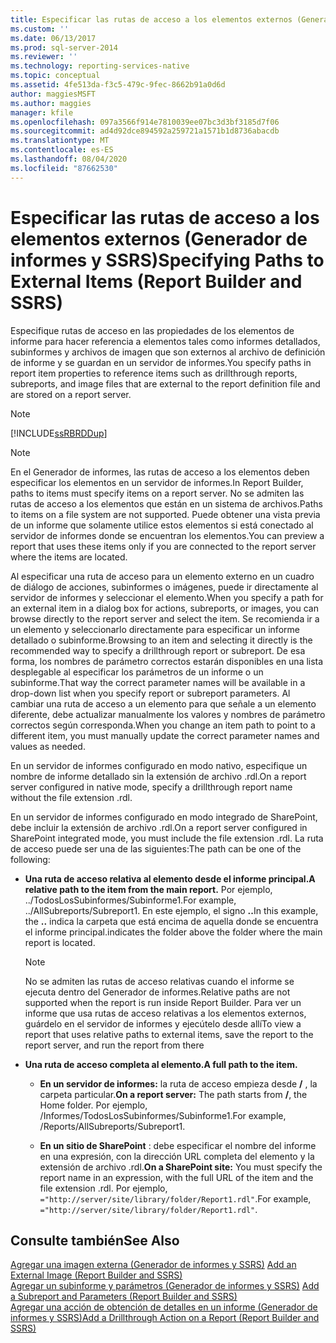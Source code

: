 ```yaml
---
title: Especificar las rutas de acceso a los elementos externos (Generador de informes y SSRS) | Microsoft Docs
ms.custom: ''
ms.date: 06/13/2017
ms.prod: sql-server-2014
ms.reviewer: ''
ms.technology: reporting-services-native
ms.topic: conceptual
ms.assetid: 4fe513da-f3c5-479c-9fec-8662b91a0d6d
author: maggiesMSFT
ms.author: maggies
manager: kfile
ms.openlocfilehash: 097a3566f914e7810039ee07bc3d3bf3185d7f06
ms.sourcegitcommit: ad4d92dce894592a259721a1571b1d8736abacdb
ms.translationtype: MT
ms.contentlocale: es-ES
ms.lasthandoff: 08/04/2020
ms.locfileid: "87662530"
---
```

# <a name="specifying-paths-to-external-items-report-builder-and-ssrs"></a><span data-ttu-id="42a24-102">Especificar las rutas de acceso a los elementos externos (Generador de informes y SSRS)</span><span class="sxs-lookup"><span data-stu-id="42a24-102">Specifying Paths to External Items (Report Builder and SSRS)</span></span>
  <span data-ttu-id="42a24-103">Especifique rutas de acceso en las propiedades de los elementos de informe para hacer referencia a elementos tales como informes detallados, subinformes y archivos de imagen que son externos al archivo de definición de informe y se guardan en un servidor de informes.</span><span class="sxs-lookup"><span data-stu-id="42a24-103">You specify paths in report item properties to reference items such as drillthrough reports, subreports, and image files that are external to the report definition file and are stored on a report server.</span></span>  
  
> [!NOTE]  
>  [!INCLUDE[ssRBRDDup](../../includes/ssrbrddup-md.md)]  
  
> [!NOTE]  
>  <span data-ttu-id="42a24-104">En el Generador de informes, las rutas de acceso a los elementos deben especificar los elementos en un servidor de informes.</span><span class="sxs-lookup"><span data-stu-id="42a24-104">In Report Builder, paths to items must specify items on a report server.</span></span> <span data-ttu-id="42a24-105">No se admiten las rutas de acceso a los elementos que están en un sistema de archivos.</span><span class="sxs-lookup"><span data-stu-id="42a24-105">Paths to items on a file system are not supported.</span></span> <span data-ttu-id="42a24-106">Puede obtener una vista previa de un informe que solamente utilice estos elementos si está conectado al servidor de informes donde se encuentran los elementos.</span><span class="sxs-lookup"><span data-stu-id="42a24-106">You can preview a report that uses these items only if you are connected to the report server where the items are located.</span></span>  
  
 <span data-ttu-id="42a24-107">Al especificar una ruta de acceso para un elemento externo en un cuadro de diálogo de acciones, subinformes o imágenes, puede ir directamente al servidor de informes y seleccionar el elemento.</span><span class="sxs-lookup"><span data-stu-id="42a24-107">When you specify a path for an external item in a dialog box for actions, subreports, or images, you can browse directly to the report server and select the item.</span></span> <span data-ttu-id="42a24-108">Se recomienda ir a un elemento y seleccionarlo directamente para especificar un informe detallado o subinforme.</span><span class="sxs-lookup"><span data-stu-id="42a24-108">Browsing to an item and selecting it directly is the recommended way to specify a drillthrough report or subreport.</span></span> <span data-ttu-id="42a24-109">De esa forma, los nombres de parámetro correctos estarán disponibles en una lista desplegable al especificar los parámetros de un informe o un subinforme.</span><span class="sxs-lookup"><span data-stu-id="42a24-109">That way the correct parameter names will be available in a drop-down list when you specify report or subreport parameters.</span></span> <span data-ttu-id="42a24-110">Al cambiar una ruta de acceso a un elemento para que señale a un elemento diferente, debe actualizar manualmente los valores y nombres de parámetro correctos según corresponda.</span><span class="sxs-lookup"><span data-stu-id="42a24-110">When you change an item path to point to a different item, you must manually update the correct parameter names and values as needed.</span></span>  
  
 <span data-ttu-id="42a24-111">En un servidor de informes configurado en modo nativo, especifique un nombre de informe detallado sin la extensión de archivo .rdl.</span><span class="sxs-lookup"><span data-stu-id="42a24-111">On a report server configured in native mode, specify a drillthrough report name without the file extension .rdl.</span></span>  
  
 <span data-ttu-id="42a24-112">En un servidor de informes configurado en modo integrado de SharePoint, debe incluir la extensión de archivo .rdl.</span><span class="sxs-lookup"><span data-stu-id="42a24-112">On a report server configured in SharePoint integrated mode, you must include the file extension .rdl.</span></span> <span data-ttu-id="42a24-113">La ruta de acceso puede ser una de las siguientes:</span><span class="sxs-lookup"><span data-stu-id="42a24-113">The path can be one of the following:</span></span>  
  
-   <span data-ttu-id="42a24-114">**Una ruta de acceso relativa al elemento desde el informe principal.**</span><span class="sxs-lookup"><span data-stu-id="42a24-114">**A relative path to the item from the main report.**</span></span> <span data-ttu-id="42a24-115">Por ejemplo, ../TodosLosSubinformes/Subinforme1.</span><span class="sxs-lookup"><span data-stu-id="42a24-115">For example, ../AllSubreports/Subreport1.</span></span> <span data-ttu-id="42a24-116">En este ejemplo, el signo **..**</span><span class="sxs-lookup"><span data-stu-id="42a24-116">In this example, the **..**</span></span> <span data-ttu-id="42a24-117">indica la carpeta que está encima de aquella donde se encuentra el informe principal.</span><span class="sxs-lookup"><span data-stu-id="42a24-117">indicates the folder above the folder where the main report is located.</span></span>  
  
    > [!NOTE]  
    >  <span data-ttu-id="42a24-118">No se admiten las rutas de acceso relativas cuando el informe se ejecuta dentro del Generador de informes.</span><span class="sxs-lookup"><span data-stu-id="42a24-118">Relative paths are not supported when the report is run inside Report Builder.</span></span> <span data-ttu-id="42a24-119">Para ver un informe que usa rutas de acceso relativas a los elementos externos, guárdelo en el servidor de informes y ejecútelo desde allí</span><span class="sxs-lookup"><span data-stu-id="42a24-119">To view a report that uses relative paths to external items, save the report to the report server, and run the report from there</span></span>  
  
-   <span data-ttu-id="42a24-120">**Una ruta de acceso completa al elemento.**</span><span class="sxs-lookup"><span data-stu-id="42a24-120">**A full path to the item.**</span></span>  
  
    -   <span data-ttu-id="42a24-121">**En un servidor de informes:** la ruta de acceso empieza desde **/** , la carpeta particular.</span><span class="sxs-lookup"><span data-stu-id="42a24-121">**On a report server:** The path starts from **/**, the Home folder.</span></span> <span data-ttu-id="42a24-122">Por ejemplo, /Informes/TodosLosSubinformes/Subinforme1.</span><span class="sxs-lookup"><span data-stu-id="42a24-122">For example, /Reports/AllSubreports/Subreport1.</span></span>  
  
    -   <span data-ttu-id="42a24-123">**En un sitio de SharePoint** : debe especificar el nombre del informe en una expresión, con la dirección URL completa del elemento y la extensión de archivo .rdl.</span><span class="sxs-lookup"><span data-stu-id="42a24-123">**On a SharePoint site:** You must specify the report name in an expression, with the full URL of the item and the file extension .rdl.</span></span> <span data-ttu-id="42a24-124">Por ejemplo, `="http://server/site/library/folder/Report1.rdl"`.</span><span class="sxs-lookup"><span data-stu-id="42a24-124">For example, `="http://server/site/library/folder/Report1.rdl"`.</span></span>  
  
## <a name="see-also"></a><span data-ttu-id="42a24-125">Consulte también</span><span class="sxs-lookup"><span data-stu-id="42a24-125">See Also</span></span>  
 <span data-ttu-id="42a24-126">[Agregar una imagen externa &#40;Generador de informes y SSRS&#41;](add-an-external-image-report-builder-and-ssrs.md) </span><span class="sxs-lookup"><span data-stu-id="42a24-126">[Add an External Image &#40;Report Builder and SSRS&#41;](add-an-external-image-report-builder-and-ssrs.md) </span></span>  
 <span data-ttu-id="42a24-127">[Agregar un subinforme y parámetros &#40;Generador de informes y SSRS&#41;](add-a-subreport-and-parameters-report-builder-and-ssrs.md) </span><span class="sxs-lookup"><span data-stu-id="42a24-127">[Add a Subreport and Parameters &#40;Report Builder and SSRS&#41;](add-a-subreport-and-parameters-report-builder-and-ssrs.md) </span></span>  
 [<span data-ttu-id="42a24-128">Agregar una acción de obtención de detalles en un informe &#40;Generador de informes y SSRS&#41;</span><span class="sxs-lookup"><span data-stu-id="42a24-128">Add a Drillthrough Action on a Report &#40;Report Builder and SSRS&#41;</span></span>](add-a-drillthrough-action-on-a-report-report-builder-and-ssrs.md)  
  
  
